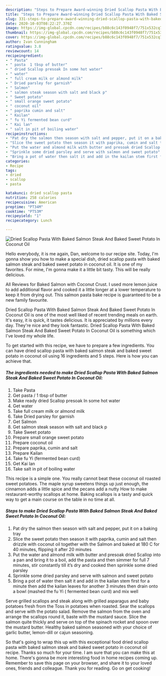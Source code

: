 ```yaml
---
description: "Steps to Prepare Award-winning Dried Scallop Pasta With Baked Salmon Steak And Baked Sweet Potato In Coconut Oil"
title: "Steps to Prepare Award-winning Dried Scallop Pasta With Baked Salmon Steak And Baked Sweet Potato In Coconut Oil"
slug: 331-steps-to-prepare-award-winning-dried-scallop-pasta-with-baked-salmon-steak-and-baked-sweet-potato-in-coconut-oil
date: 2020-10-03T08:22:27.370Z
image: https://img-global.cpcdn.com/recipes/b88c6c143f0948f7/751x532cq70/dried-scallop-pasta-with-baked-salmon-steak-and-baked-sweet-potato-in-coconut-oil-recipe-main-photo.jpg
thumbnail: https://img-global.cpcdn.com/recipes/b88c6c143f0948f7/751x532cq70/dried-scallop-pasta-with-baked-salmon-steak-and-baked-sweet-potato-in-coconut-oil-recipe-main-photo.jpg
cover: https://img-global.cpcdn.com/recipes/b88c6c143f0948f7/751x532cq70/dried-scallop-pasta-with-baked-salmon-steak-and-baked-sweet-potato-in-coconut-oil-recipe-main-photo.jpg
author: Ivan Cunningham
ratingvalue: 3.8
reviewcount: 14
recipeingredient:
- " Pasta"
- " pasta  1 tbsp of butter"
- " dried Scallop presoak In some hot water"
- " water"
- " full cream milk or almond milk"
- " Dried parsley for garnish"
- " Salmon"
- " salmon steak season with salt and black p"
- " Sweet potato"
- " small orange sweet potato"
- " coconut oil"
- " paprika cumin and salt"
- " Kailan"
- " fu Yi fermented bean curd"
- " Kai lan"
- " salt in pit of boiling water"
recipeinstructions:
- "Pat dry the salmon then season with salt and pepper, put it on a baking tray"
- "Slice the sweet potato then season it with paprika, cumin and salt then drizzle with coconut oil together with the Salmon and baked at 180 C for 40 minutes, flipping it after 20 minutes"
- "Put the water and almond milk with butter and presoak dried Scallop into a pan and bring it to a boil, add the pasta and then simmer for full 7 minutes, stir constantly till it’s dry and cooked then sprinkle some dried parsley"
- "Sprinkle some dried parsley and serve with salmon and sweet potato"
- "Bring a pot of water then salt it and add in the kailan stem first for a minute then add the kailan leaves for another 3 minutes then drain onto a bowl (mashed the fu Yi ( fermented bean curd) and mix well"
categories:
- Recipe
tags:
- dried
- scallop
- pasta

katakunci: dried scallop pasta 
nutrition: 258 calories
recipecuisine: American
preptime: "PT34M"
cooktime: "PT53M"
recipeyield: "1"
recipecategory: Lunch

---
```



![Dried Scallop Pasta With Baked Salmon Steak And Baked Sweet Potato In Coconut Oil](https://img-global.cpcdn.com/recipes/b88c6c143f0948f7/751x532cq70/dried-scallop-pasta-with-baked-salmon-steak-and-baked-sweet-potato-in-coconut-oil-recipe-main-photo.jpg)

Hello everybody, it is me again, Dan, welcome to our recipe site. Today, I'm gonna show you how to make a special dish, dried scallop pasta with baked salmon steak and baked sweet potato in coconut oil. It is one of my favorites. For mine, I'm gonna make it a little bit tasty. This will be really delicious.

All Reviews for Baked Salmon with Coconut Crust. I used more lemon juice to add additional flavor and cooked it a little longer at a lower temperature to keep it from drying out. This salmon pasta bake recipe is guaranteed to be a new family favourite.

Dried Scallop Pasta With Baked Salmon Steak And Baked Sweet Potato In Coconut Oil is one of the most well liked of recent trending meals on earth. It's easy, it is quick, it tastes delicious. It is appreciated by millions every day. They're nice and they look fantastic. Dried Scallop Pasta With Baked Salmon Steak And Baked Sweet Potato In Coconut Oil is something which I've loved my whole life.


To get started with this recipe, we have to prepare a few ingredients. You can have dried scallop pasta with baked salmon steak and baked sweet potato in coconut oil using 16 ingredients and 5 steps. Here is how you can achieve that.

<!--inarticleads1-->

##### The ingredients needed to make Dried Scallop Pasta With Baked Salmon Steak And Baked Sweet Potato In Coconut Oil:

1. Take  Pasta
1. Get  pasta / 1 tbsp of butter
1. Make ready  dried Scallop presoak In some hot water
1. Get  water
1. Take  full cream milk or almond milk
1. Take  Dried parsley for garnish
1. Get  Salmon
1. Get  salmon steak season with salt and black p
1. Take  Sweet potato
1. Prepare  small orange sweet potato
1. Prepare  coconut oil
1. Prepare  paprika, cumin and salt
1. Prepare  Kailan
1. Take  fu Yi (fermented bean curd)
1. Get  Kai lan
1. Take  salt in pit of boiling water


This recipe is a simple one. You really cannot beat these coconut oil roasted sweet potatoes. The maple syrup sweetens things up just enough, the cinnamon adds a little spice and the pecans add a nutty How to make restaurant-worthy scallops at home. Baking scallops is a tasty and quick way to get a main course on the table in no time at all. 

<!--inarticleads2-->

##### Steps to make Dried Scallop Pasta With Baked Salmon Steak And Baked Sweet Potato In Coconut Oil:

1. Pat dry the salmon then season with salt and pepper, put it on a baking tray
1. Slice the sweet potato then season it with paprika, cumin and salt then drizzle with coconut oil together with the Salmon and baked at 180 C for 40 minutes, flipping it after 20 minutes
1. Put the water and almond milk with butter and presoak dried Scallop into a pan and bring it to a boil, add the pasta and then simmer for full 7 minutes, stir constantly till it’s dry and cooked then sprinkle some dried parsley
1. Sprinkle some dried parsley and serve with salmon and sweet potato
1. Bring a pot of water then salt it and add in the kailan stem first for a minute then add the kailan leaves for another 3 minutes then drain onto a bowl (mashed the fu Yi ( fermented bean curd) and mix well


Serve grilled scallops and steak along with grilled asparagus and baby potatoes fresh from the Toss in potatoes when roasted. Sear the scallops and serve with the potato salad. Remove the salmon from the oven and arrange the scallops round it, baste with the mustard sauce. Slice the salmon quite thickly and serve on top of the spinach rocket and spoon over the mustard butter. Healthy baked salmon seasoned with your choice of garlic butter, lemon-dill or cajun seasoning. 

So that's going to wrap this up with this exceptional food dried scallop pasta with baked salmon steak and baked sweet potato in coconut oil recipe. Thanks so much for your time. I am sure that you can make this at home. There's gonna be more interesting food in home recipes coming up. Remember to save this page on your browser, and share it to your loved ones, friends and colleague. Thank you for reading. Go on get cooking!
